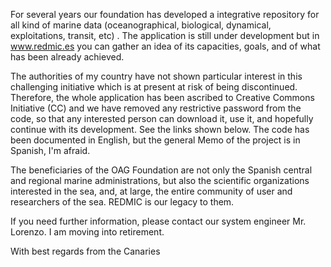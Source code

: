 For several years our foundation has developed  a integrative repository for all kind of marine data (oceanographical, biological, dynamical, exploitations, transit, etc) . The application is still under development but in www.redmic.es you can gather an idea of its capacities, goals, and of what has been already achieved.

The authorities of my country have not shown particular interest in this challenging initiative which is at present at risk of being discontinued.  Therefore, the whole application has been ascribed to Creative Commons Initiative (CC) and we have removed any restrictive password from the code, so that any interested person can download it, use it, and hopefully continue with its development.  See the links shown below.  The code has been documented in English, but the general Memo of the project is in Spanish, I'm afraid. 

 

The beneficiaries of the OAG  Foundation are not only the Spanish central and regional marine administrations, but also the scientific organizations interested  in the sea, and, at large, the entire community of user and researchers of the sea.  REDMIC is our legacy to them.

 

If you need further information, please contact our system engineer Mr. Lorenzo. I am moving into retirement.

With best regards from the Canaries